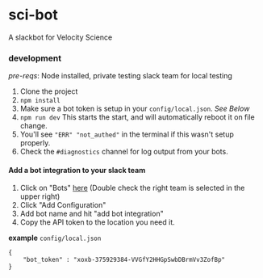 # sci-bot
A slackbot for Velocity Science



### development

_pre-reqs_: Node installed, private testing slack team for local testing

1. Clone the project
1. `npm install`
1. Make sure a bot token is setup in your `config/local.json`. _See Below_
1. `npm run dev` This starts the start, and will automatically reboot it on file change.
1. You'll see `"ERR" "not_authed"` in the terminal if this wasn't setup properly.
1. Check the `#diagnostics` channel for log output from your bots.



#### Add a bot integration to your slack team

1. Click on "Bots" [here](https://slack.com/apps/search?q=bots) (Double check the right team is selected in the upper right)
1. Click "Add Configuration"
1. Add bot name and hit "add bot integration"
1. Copy the API token to the location you need it.

**example** `config/local.json`
```
{
	"bot_token" : "xoxb-375929384-VVGfY2HHGpSwbDBrmVv3ZofBp"
}
```